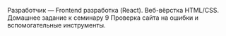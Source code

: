 Разработчик — Frontend разработка (React).
Веб-вёрстка HTML/CSS.
Домашнее задание к семинару 9 Проверка сайта на ошибки и вспомогательные инструменты.
